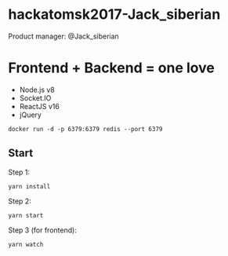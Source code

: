 # hackatomsk2017-Jack_siberian

Product manager: @Jack_siberian


# Frontend + Backend = one love
* Node.js v8
* Socket.IO
* ReactJS v16
* jQuery

```
docker run -d -p 6379:6379 redis --port 6379
```

## Start
Step 1:
```
yarn install
```

Step 2:
```
yarn start
```

Step 3 (for frontend):
```
yarn watch
```
